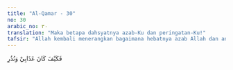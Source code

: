 ```yaml
---
title: "Al-Qamar - 30"
no: 30
arabic_no: ٣٠
translation: "Maka betapa dahsyatnya azab-Ku dan peringatan-Ku!"
tafsir: "Allah kembali menerangkan bagaimana hebatnya azab Allah dan ancaman-ancamannya-Nya. Mereka telah diperingatkan ancaman dan bencana, tetapi mereka tidak menghiraukannya"
---
```


فَكَيْفَ كَانَ عَذَابِيْ وَنُذُرِ 
